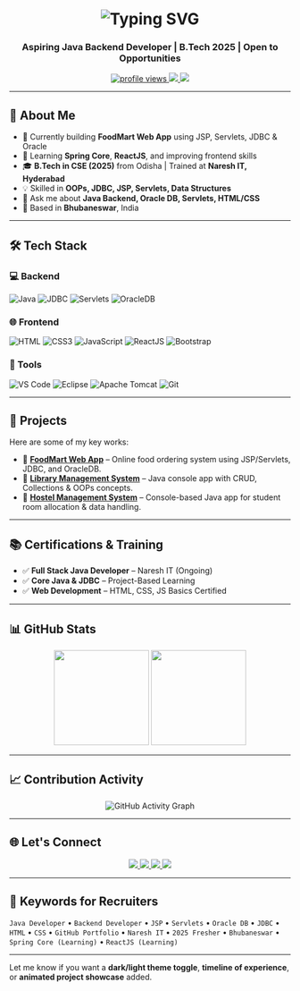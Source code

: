 <h1 align="center">
  <img src="https://readme-typing-svg.demolab.com?font=Fira+Code&weight=500&size=30&pause=1500&color=00F7FF&center=true&vCenter=true&width=800&lines=Hi+%F0%9F%91%8B%2C+I'm+Biswajit+Pradhan" alt="Typing SVG" />
</h1>

<h3 align="center">Aspiring Java Backend Developer | B.Tech 2025 | Open to Opportunities</h3>

<p align="center">
  <a href="https://github.com/biswajit036">
    <img src="https://komarev.com/ghpvc/?username=biswajit036&label=Profile%20views&color=0e75b6&style=flat" alt="profile views" />
  </a>
  <a href="mailto:biswajitpradhan77355@gmail.com">
    <img src="https://img.shields.io/badge/Gmail-D14836?style=flat&logo=gmail&logoColor=white" />
  </a>
  <a href="https://www.linkedin.com/in/biswajit-pradhan-520a89269">
    <img src="https://img.shields.io/badge/LinkedIn-0077B5?style=flat&logo=linkedin&logoColor=white" />
  </a>
</p>

---

## 🌟 About Me

- 🔭 Currently building **FoodMart Web App** using JSP, Servlets, JDBC & Oracle
- 📖 Learning **Spring Core**, **ReactJS**, and improving frontend skills
- 🎓 **B.Tech in CSE (2025)** from Odisha | Trained at **Naresh IT, Hyderabad**
- 💡 Skilled in **OOPs, JDBC, JSP, Servlets, Data Structures**
- 💬 Ask me about **Java Backend, Oracle DB, Servlets, HTML/CSS**
- 📍 Based in **Bhubaneswar**, India

---

## 🛠️ Tech Stack

### 💻 Backend
![Java](https://img.shields.io/badge/Java-ED8B00?style=for-the-badge&logo=java&logoColor=white)
![JDBC](https://img.shields.io/badge/JDBC-%231572B6.svg?style=for-the-badge&logo=oracle&logoColor=white)
![Servlets](https://img.shields.io/badge/Servlets-%23007396.svg?style=for-the-badge&logo=apachetomcat&logoColor=white)
![OracleDB](https://img.shields.io/badge/OracleDB-F80000?style=for-the-badge&logo=oracle&logoColor=white)

### 🌐 Frontend
![HTML](https://img.shields.io/badge/HTML5-E34F26?style=for-the-badge&logo=html5&logoColor=white)
![CSS3](https://img.shields.io/badge/CSS3-1572B6?style=for-the-badge&logo=css3&logoColor=white)
![JavaScript](https://img.shields.io/badge/JavaScript-F7DF1E?style=for-the-badge&logo=javascript&logoColor=black)
![ReactJS](https://img.shields.io/badge/React-20232A?style=for-the-badge&logo=react&logoColor=61DAFB)
![Bootstrap](https://img.shields.io/badge/Bootstrap-563D7C?style=for-the-badge&logo=bootstrap&logoColor=white)

### 🧰 Tools
![VS Code](https://img.shields.io/badge/VS%20Code-007ACC?style=for-the-badge&logo=visual-studio-code&logoColor=white)
![Eclipse](https://img.shields.io/badge/Eclipse-2C2255?style=for-the-badge&logo=eclipse&logoColor=white)
![Apache Tomcat](https://img.shields.io/badge/Tomcat-F8DC75?style=for-the-badge&logo=apache-tomcat&logoColor=black)
![Git](https://img.shields.io/badge/Git-F05032?style=for-the-badge&logo=git&logoColor=white)

---

## 🚀 Projects

Here are some of my key works:

- 🔹 [**FoodMart Web App**](https://github.com/biswajit036/FoodMart) – Online food ordering system using JSP/Servlets, JDBC, and OracleDB.
- 🔹 [**Library Management System**](https://github.com/biswajit036/LibraryManagementSystem) – Java console app with CRUD, Collections & OOPs concepts.
- 🔹 [**Hostel Management System**](https://github.com/biswajit036/HostelManagement) – Console-based Java app for student room allocation & data handling.

---

## 📚 Certifications & Training

- ✅ **Full Stack Java Developer** – Naresh IT (Ongoing)
- ✅ **Core Java & JDBC** – Project-Based Learning
- ✅ **Web Development** – HTML, CSS, JS Basics Certified

---

## 📊 GitHub Stats

<p align="center">
  <img src="https://github-readme-stats.vercel.app/api?username=biswajit036&show_icons=true&theme=tokyonight" height="170px" />
  <img src="https://github-readme-stats.vercel.app/api/top-langs/?username=biswajit036&layout=compact&theme=tokyonight" height="170px" />
</p>

---

## 📈 Contribution Activity

<p align="center">
  <img src="https://github-readme-activity-graph.vercel.app/graph?username=biswajit036&theme=tokyo-night" alt="GitHub Activity Graph"/>
</p>

---

## 🌐 Let's Connect

<p align="center">
  <a href="https://www.linkedin.com/in/biswajit-pradhan-520a89269" target="_blank">
    <img src="https://img.shields.io/badge/LinkedIn-blue?style=for-the-badge&logo=linkedin" />
  </a>
  <a href="https://github.com/biswajit036" target="_blank">
    <img src="https://img.shields.io/badge/GitHub-black?style=for-the-badge&logo=github" />
  </a>
  <a href="mailto:biswajitpradhan77355@gmail.com">
    <img src="https://img.shields.io/badge/Gmail-red?style=for-the-badge&logo=gmail&logoColor=white" />
  </a>
  <a href="https://github.com/biswajit036/resume/raw/main/Biswajit_Pradhan_Resume.pdf" download>
    <img src="https://img.shields.io/badge/Resume-Download-brightgreen?style=for-the-badge&logo=adobeacrobatreader&logoColor=white" />
  </a>
</p>

---

## 🔎 Keywords for Recruiters

`Java Developer` • `Backend Developer` • `JSP` • `Servlets` • `Oracle DB` • `JDBC` • `HTML` • `CSS` • `GitHub Portfolio` • `Naresh IT` • `2025 Fresher` • `Bhubaneswar` • `Spring Core (Learning)` • `ReactJS (Learning)`

---

Let me know if you want a **dark/light theme toggle**, **timeline of experience**, or **animated project showcase** added.
